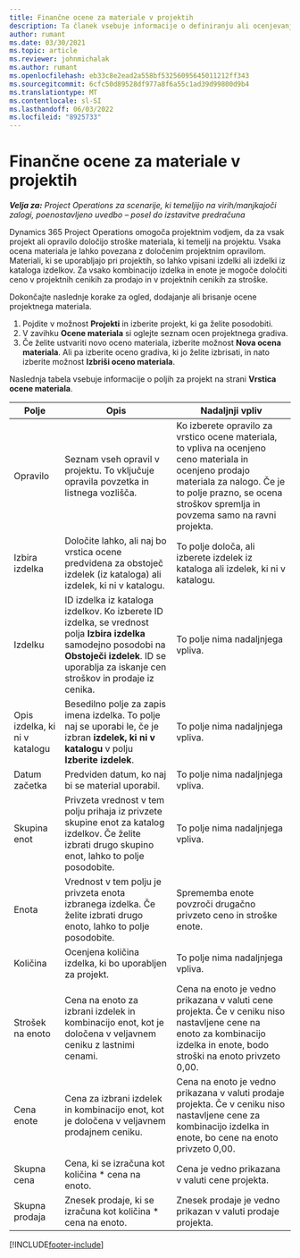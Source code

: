 ```yaml
---
title: Finančne ocene za materiale v projektih
description: Ta članek vsebuje informacije o definiranju ali ocenjevanju projektnih materialov.
author: rumant
ms.date: 03/30/2021
ms.topic: article
ms.reviewer: johnmichalak
ms.author: rumant
ms.openlocfilehash: eb33c8e2ead2a558bf53256095645011212ff343
ms.sourcegitcommit: 6cfc50d89528df977a8f6a55c1ad39d99800d9b4
ms.translationtype: MT
ms.contentlocale: sl-SI
ms.lasthandoff: 06/03/2022
ms.locfileid: "8925733"
---
```

# <a name="financial-estimates-for-materials-on-projects"></a>Finančne ocene za materiale v projektih

_**Velja za:** Project Operations za scenarije, ki temeljijo na virih/manjkajoči zalogi, poenostavljeno uvedbo – posel do izstavitve predračuna_

Dynamics 365 Project Operations omogoča projektnim vodjem, da za vsak projekt ali opravilo določijo stroške materiala, ki temelji na projektu. Vsaka ocena materiala je lahko povezana z določenim projektnim opravilom. Materiali, ki se uporabljajo pri projektih, so lahko vpisani izdelki ali izdelki iz kataloga izdelkov. Za vsako kombinacijo izdelka in enote je mogoče določiti ceno v projektnih cenikih za prodajo in v projektnih cenikih za stroške.  

Dokončajte naslednje korake za ogled, dodajanje ali brisanje ocene projektnega materiala.

1. Pojdite v možnost **Projekti** in izberite projekt, ki ga želite posodobiti.
2. V zavihku **Ocene materiala** si oglejte seznam ocen projektnega gradiva.
3. Če želite ustvariti novo oceno materiala, izberite možnost **Nova ocena materiala**. Ali pa izberite oceno gradiva, ki jo želite izbrisati, in nato izberite možnost **Izbriši oceno materiala**.

Naslednja tabela vsebuje informacije o poljih za projekt na strani **Vrstica ocene materiala**. 

| **Polje** | **Opis** | **Nadaljnji vpliv** |
| --- | --- | --- |
| Opravilo | Seznam vseh opravil v projektu. To vključuje opravila povzetka in listnega vozlišča. | Ko izberete opravilo za vrstico ocene materiala, to vpliva na ocenjeno ceno materiala in ocenjeno prodajo materiala za nalogo. Če je to polje prazno, se ocena stroškov spremlja in povzema samo na ravni projekta. |
| Izbira izdelka |  Določite lahko, ali naj bo vrstica ocene predvidena za obstoječ izdelek (iz kataloga) ali izdelek, ki ni v katalogu. | To polje določa, ali izberete izdelek iz kataloga ali izdelek, ki ni v katalogu. |
| Izdelku | ID izdelka iz kataloga izdelkov. Ko izberete ID izdelka, se vrednost polja **Izbira izdelka** samodejno posodobi na **Obstoječi izdelek**. ID se uporablja za iskanje cen stroškov in prodaje iz cenika. | To polje nima nadaljnjega vpliva. |
| Opis izdelka, ki ni v katalogu | Besedilno polje za zapis imena izdelka. To polje naj se uporabi le, če je izbran **izdelek, ki ni v katalogu** v polju **Izberite izdelek**.| To polje nima nadaljnjega vpliva. |
| Datum začetka | Predviden datum, ko naj bi se material uporabil. | To polje nima nadaljnjega vpliva. |
| Skupina enot | Privzeta vrednost v tem polju prihaja iz privzete skupine enot za katalog izdelkov. Če želite izbrati drugo skupino enot, lahko to polje posodobite. | To polje nima nadaljnjega vpliva. |
| Enota | Vrednost v tem polju je privzeta enota izbranega izdelka. Če želite izbrati drugo enoto, lahko to polje posodobite. | Sprememba enote povzroči drugačno privzeto ceno in stroške enote. |
| Količina | Ocenjena količina izdelka, ki bo uporabljen za projekt. | To polje nima nadaljnjega vpliva. |
| Strošek na enoto | Cena na enoto za izbrani izdelek in kombinacijo enot, kot je določena v veljavnem ceniku z lastnimi cenami. | Cena na enoto je vedno prikazana v valuti cene projekta. Če v ceniku niso nastavljene cene na enoto za kombinacijo izdelka in enote, bodo stroški na enoto privzeto 0,00. |
| Cena enote | Cena za izbrani izdelek in kombinacijo enot, kot je določena v veljavnem prodajnem ceniku. | Cena na enoto je vedno prikazana v valuti prodaje projekta. Če v ceniku niso nastavljene cene za kombinacijo izdelka in enote, bo cene na enoto privzeto 0,00.|
| Skupna cena | Cena, ki se izračuna kot količina \* cena na enoto.| Cena je vedno prikazana v valuti cene projekta. |
| Skupna prodaja | Znesek prodaje, ki se izračuna kot količina \* cena na enoto. | Znesek prodaje je vedno prikazan v valuti prodaje projekta. |


[!INCLUDE[footer-include](../includes/footer-banner.md)]
